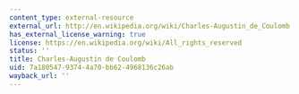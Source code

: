 ```yaml
---
content_type: external-resource
external_url: http://en.wikipedia.org/wiki/Charles-Augustin_de_Coulomb
has_external_license_warning: true
license: https://en.wikipedia.org/wiki/All_rights_reserved
status: ''
title: Charles-Augustin de Coulomb
uid: 7a180547-9374-4a70-bb62-4968136c26ab
wayback_url: ''
---
```


